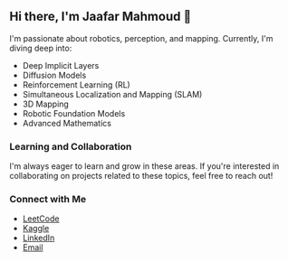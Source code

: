 ## Hi there, I'm Jaafar Mahmoud 👋

I'm passionate about robotics, perception, and mapping. Currently, I'm diving deep into:

- Deep Implicit Layers
- Diffusion Models
- Reinforcement Learning (RL)
- Simultaneous Localization and Mapping (SLAM)
- 3D Mapping
- Robotic Foundation Models
- Advanced Mathematics

### Learning and Collaboration

I'm always eager to learn and grow in these areas. If you're interested in collaborating on projects related to these topics, feel free to reach out!

### Connect with Me

- [LeetCode](https://leetcode.com/Jul_m/)
- [Kaggle](https://www.kaggle.com/jaafarmahmoud1)
- [LinkedIn](https://www.linkedin.com/in/jaafar-mahmoud)
- [Email](jaafar.a.mahmoud1@gmail.com)
